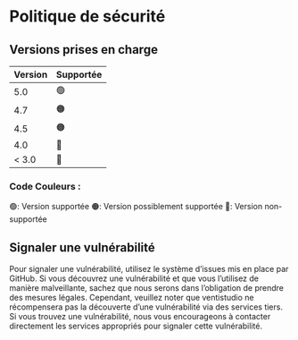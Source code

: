# Politique de sécurité

## Versions prises en charge
| Version | Supportée |
| ------- | --------- |
| 5.0     |    🟢    |
| 4.7     |    🟠    |
| 4.5     |    🟠    |
| 4.0     |    🔴    |
| < 3.0   |    🔴    |

### Code Couleurs :
🟢: Version supportée
🟠: Version possiblement supportée
🔴: Version non-supportée

## Signaler une vulnérabilité
Pour signaler une vulnérabilité, utilisez le système d’issues mis en place par GitHub. Si vous découvrez une vulnérabilité et que vous l’utilisez de manière malveillante, sachez que nous serons dans l’obligation de prendre des mesures légales.
Cependant, veuillez noter que ventistudio ne récompensera pas la découverte d’une vulnérabilité via des services tiers. Si vous trouvez une vulnérabilité, nous vous encourageons à contacter directement les services appropriés pour signaler cette vulnérabilité.
